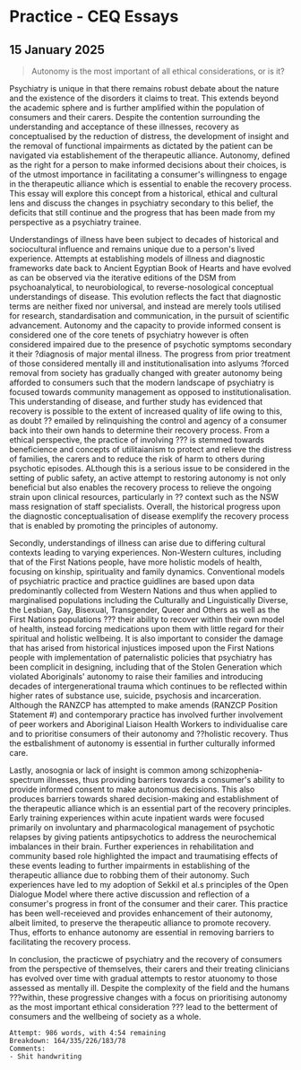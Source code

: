 # Practice - CEQ Essays

## 15 January 2025

> Autonomy is the most important of all ethical considerations, or is it?

Psychiatry is unique in that there remains robust debate about the nature and the existence of the disorders it claims to treat. This extends beyond the academic sphere and is further amplified within the population of consumers and their carers. Despite the contention surrounding the understanding and acceptance of these illnesses, recovery as conceptualised by the reduction of distress, the development of insight and the removal of functional impairments as dictated by the patient can be navigated via establishement of the therapeutic alliance. Autonomy, defined as the right for a person to make informed decisions about their choices, is of the utmost importance in facilitating a consumer's willingness to engage in the therapeutic alliance which is essential to enable the recovery process. This essay will explore this concept from a historical, ethical and cultural lens and discuss the changes in psychiatry secondary to this belief, the deficits that still continue and the progress that has been made from my perspective as a psychiatry trainee.

Understandings of illness have been subject to decades of historical and sociocultural influence and remains unique due to a person's lived experience. Attempts at establishing models of illness and diagnostic frameworks date back to Ancient Egyptian Book of Hearts and have evolved as can be observed via the iterative editions of the DSM from psychoanalytical, to neurobiological, to reverse-nosological conceptual understandings of disease. This evolution reflects the fact that diagnostic terms are neither fixed nor universal, and instead are merely tools utilised for research, standardisation and communication, in the pursuit of scientific advancement. Autonomy and the capacity to provide informed consent is considered one of the core tenets of psychiatry however is often considered impaired due to the presence of psychotic symptoms secondary it their ?diagnosis of major mental illness. The progress from prior treatment of those considered mentally ill and institutionalisation into aslyums ?forced removal from society has gradually changed with greater autonomy being afforded to consumers such that the modern landscape of psychiatry is focused towards community management as opposed to institutionalisation. This understanding of disease, and further study has evidenced that recovery is possible to the extent of increased quality of life owing to this, as doubt  ?? emailed by relinquishing the control and agency of a consumer back into their own hands to determine their recovery process. From a ethical perspective, the practice of involving ??? is stemmed towards beneficience and concepts of utilitaianism to protect and relieve the distress of families, the carers and to reduce the risk of harm to others during psychotic episodes. ALthough this is a serious issue to be considered in the setting of public safety, an active attempt to restoring autonomy is not only beneficial but also enables the recovery process to relieve the ongoing strain upon clinical resources, particularly in ?? context such as the NSW mass resignation of staff specialists. Overall, the historical progress upon the diagnostic conceptualisation of disease exemplify the recovery process that is enabled by promoting the principles of autonomy.

Secondly, understandings of illness can arise due to differing cultural contexts leading to varying experiences. Non-Western cultures, including that of the First Nations people, have more holistic models of health, focusing on kinship, spirituality and family dynamics. Conventional models of psychiatric practice and practice guidlines are based upon data predominantly collected from Western Nations and thus when applied to marginalised populations including the Culturally and Linguistically Diverse, the Lesbian, Gay, Bisexual, Transgender, Queer and Others as well as the First Nations populations ??? their ability to recover within their own model of health, instead forcing medications upon them with little regard for their spiritual and holistic wellbeing. It is also important to consider the damage that has arised from historical injustices imposed upon the First Nations people with implementation of paternalistic policies that psychiatry has been complicit in designing, including that of the Stolen Generation which violated Aboriginals' autonomy to raise their families and introducing decades of intergenerational trauma which continues to be reflected within higher rates of substance use, suicide, psychosis and incarceration. Although the RANZCP has attempted to make amends (RANZCP Position Statement #) and contemporary practice has involved further involvement of peer workers and Aboriginal Liaison Health Workers to individualise care and to prioritise consumers of their autonomy and ??holistic recovery. Thus the estbalishment of autonomy is essential in further culturally informed care.

Lastly, anosognia or lack of insight is common among schizophenia-spectrum illnesses, thus providing barriers towards a consumer's ability to provide informed consent to make autonomus decisions. This also produces barriers towards shared decision-making and establishment of the therapeutic alliance which is an essential part of the recovery principles. Early training experiences within acute inpatient wards were focused primarily on involuntary and pharmacological management of psychotic relapses by giving patients antipsychotics to address the neurochemical imbalances in their brain. Further experiences in rehabilitation and community based role highlighted the impact and traumatising effects of these events leading to further impairments in establishing of the therapeutic alliance due to robbing them of their autonomy. Such experiences have led to my adoption of Sekkil et al.s principles of the Open Dialogue Model where there active discussion and reflection of a consumer's progress in front of the consumer and their carer. This practice has been well-receieved and provides enhancement of their autonomy, albeit limited, to preserve the therapeutic alliance to promote recovery. Thus, efforts to enhance autonomy are essential in removing barriers to facilitating the recovery process.

In conclusion, the practicwe of psychiatry and the recovery of consumers from the perspective of themselves, their carers and their treating clinicians has evolved over time with gradual attempts to restor atuonomy to those assessed as mentally ill. Despite the complexity of the field and the humans ???within, these progressive changes with a focus on prioritising autonomy as the most important ethical consideration ??? lead to the betterment of consumers and the wellbeing of society as a whole.

```
Attempt: 986 words, with 4:54 remaining
Breakdown: 164/335/226/183/78
Comments:
- Shit handwriting
```







































































































































































































































































































































































































































































































































































































































































































































































































































































































































































































































































































































































































































































































































































































































































































































































































































































































































































































































































































































































































































































































































































































































































































































































































































































































































































































































































































































































































































































































































































































































































































































































































































































































































































































































































































































































































































































































































































































































































































































































































































































































































































































































































































































































































































































































































































































































































































































































































































































































































































































































































































































































































































































































































































































































































































































































































































































































































































































































































































































































































































































































































































































































































































































































































































































































































































































































































































































































































































































































































































































































































































































































































































































































































































































































































































































































































































































